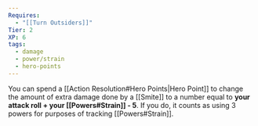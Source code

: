 ```yaml
---
Requires:
  - "[[Turn Outsiders]]"
Tier: 2
XP: 6
tags:
  - damage
  - power/strain
  - hero-points
---
```

You can spend a [[Action Resolution#Hero Points|Hero Point]] to change the amount of extra damage done by a [[Smite]] to a number equal to **your attack roll + your [[Powers#Strain]] - 5**. If you do, it counts as using 3 powers for purposes of tracking [[Powers#Strain]].